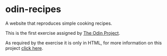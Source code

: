 # odin-recipes

A website that reproduces simple cooking recipes.

This is the first exercise assigned by [The Odin Project](https://www.theodinproject.com/about). 

As required by the exercise it is only in HTML, for more information on this project [click here](https://www.theodinproject.com/lessons/foundations-recipes).
